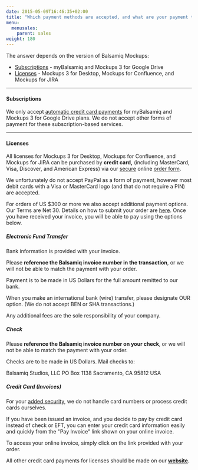 ```yaml
---
date: 2015-05-09T16:46:35+02:00
title: "Which payment methods are accepted, and what are your payment terms?"
menu:
  menusales:
    parent: sales
weight: 180
---
```


The answer depends on the version of Balsamiq Mockups:

*   [Subscriptions](#subscriptions) - myBalsamiq and Mockups 3 for Google Drive
*   [Licenses](#licenses) - Mockups 3 for Desktop, Mockups for Confluence, and Mockups for JIRA

* * *

#### Subscriptions

We only accept [automatic credit card payments](/sales/ordering/) for myBalsamiq and Mockups 3 for Google Drive plans. We do not accept other forms of payment for these subscription-based services. 

* * *

#### Licenses

All licenses for Mockups 3 for Desktop, Mockups for Confluence, and Mockups for JIRA can be purchased by **credit card,** (including MasterCard, Visa, Discover, and American Express) via our [secure](/sales/safe/) online [order form](https://balsamiq.com/buy/).

We unfortunately do not accept PayPal as a form of payment, however most debit cards with a Visa or MasterCard logo (and that do not require a PIN) are accepted.

For orders of US $300 or more we also accept additional payment options. Our Terms are Net 30\. Details on how to submit your order are [here](/sales/ordering/). Once you have received your invoice, you will be able to pay using the options below.

##### Electronic Fund Transfer

Bank information is provided with your invoice.

Please **reference the Balsamiq invoice number in the transaction**, or we will not be able to match the payment with your order.

Payment is to be made in US Dollars for the full amount remitted to our bank.

When you make an international bank (wire) transfer, please designate OUR option. (We do not accept BEN or SHA transactions.)

Any additional fees are the sole responsibility of your company.

##### Check

Please **reference the Balsamiq invoice number on your check**, or we will not be able to match the payment with your order.

Checks are to be made in US Dollars. Mail checks to:

Balsamiq Studios, LLC
PO Box 1138
Sacramento, CA 95812
USA

##### Credit Card (Invoices)

For your [added security](/sales/safe/), we do not handle card numbers or process credit cards ourselves.

If you have been issued an invoice, and you decide to pay by credit card instead of check or EFT, you can enter your credit card information easily and quickly from the "Pay Invoice" link shown on your online invoice.

To access your online invoice, simply click on the link provided with your order.

All other credit card payments for licenses should be made on our **[website](https://balsamiq.com/buy/).**